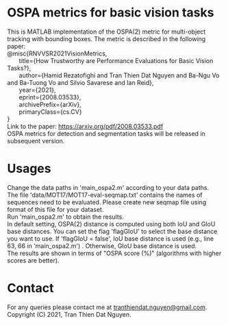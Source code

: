 # OSPA metrics for basic vision tasks
This is MATLAB implementation of the OSPA(2) metric for multi-object tracking with bounding boxes. The metric is described in the following paper: \
@misc{RNVVSR2021VisionMetrics, \
     &nbsp;&nbsp;&nbsp;&nbsp;&nbsp;&nbsp; title={How Trustworthy are Performance Evaluations for Basic Vision Tasks?}, \
     &nbsp;&nbsp;&nbsp;&nbsp;&nbsp;&nbsp; author={Hamid Rezatofighi and Tran Thien Dat Nguyen and Ba-Ngu Vo and Ba-Tuong Vo and Silvio Savarese and Ian Reid}, \
     &nbsp;&nbsp;&nbsp;&nbsp;&nbsp;&nbsp; year={2021}, \
     &nbsp;&nbsp;&nbsp;&nbsp;&nbsp;&nbsp; eprint={2008.03533}, \
     &nbsp;&nbsp;&nbsp;&nbsp;&nbsp;&nbsp; archivePrefix={arXiv}, \
     &nbsp;&nbsp;&nbsp;&nbsp;&nbsp;&nbsp; primaryClass={cs.CV} \
} \
Link to the paper: https://arxiv.org/pdf/2008.03533.pdf \
OSPA metrics for detection and segmentation tasks will be released in subsequent version.
# Usages
Change the data paths in 'main_ospa2.m' according to your data paths. \
The file 'data/MOT17/MOT17-eval-seqmap.txt' contains the names of sequences need to be evaluated. Please create new seqmap file using format of this file for your dataset.  \
Run 'main_ospa2.m' to obtain the results. \
In default setting, OSPA(2) distance is computed using both IoU and GIoU base distances. You can set the flag 'flagGIoU' to select the base distance you want to use. If 'flagGIoU = false', IoU base distance is used (e.g., line 63, 66 in 'main_ospa2.m') . Otherwise, GIoU base distance is used. \
The results are shown in terms of  "OSPA score (%)" (algorithms with higher scores are better).
# Contact
For any queries please contact me at tranthiendat.nguyen@gmail.com.\
Copyright (C) 2021, Tran Thien Dat Nguyen.
